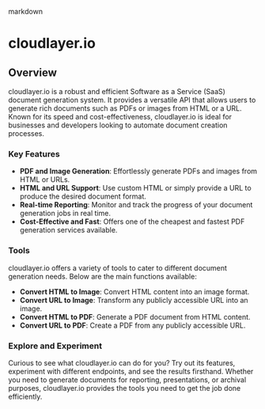markdown
# cloudlayer.io

## Overview

cloudlayer.io is a robust and efficient Software as a Service (SaaS) document generation system. It provides a versatile API that allows users to generate rich documents such as PDFs or images from HTML or a URL. Known for its speed and cost-effectiveness, cloudlayer.io is ideal for businesses and developers looking to automate document creation processes.

### Key Features

- **PDF and Image Generation**: Effortlessly generate PDFs and images from HTML or URLs.
- **HTML and URL Support**: Use custom HTML or simply provide a URL to produce the desired document format.
- **Real-time Reporting**: Monitor and track the progress of your document generation jobs in real time.
- **Cost-Effective and Fast**: Offers one of the cheapest and fastest PDF generation services available.

### Tools

cloudlayer.io offers a variety of tools to cater to different document generation needs. Below are the main functions available:

- **Convert HTML to Image**: Convert HTML content into an image format.
- **Convert URL to Image**: Transform any publicly accessible URL into an image.
- **Convert HTML to PDF**: Generate a PDF document from HTML content.
- **Convert URL to PDF**: Create a PDF from any publicly accessible URL.

### Explore and Experiment

Curious to see what cloudlayer.io can do for you? Try out its features, experiment with different endpoints, and see the results firsthand. Whether you need to generate documents for reporting, presentations, or archival purposes, cloudlayer.io provides the tools you need to get the job done efficiently.